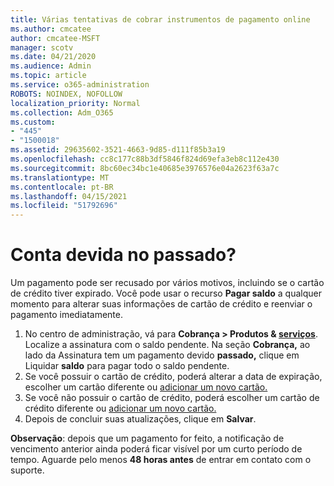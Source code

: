 ```yaml
---
title: Várias tentativas de cobrar instrumentos de pagamento online
ms.author: cmcatee
author: cmcatee-MSFT
manager: scotv
ms.date: 04/21/2020
ms.audience: Admin
ms.topic: article
ms.service: o365-administration
ROBOTS: NOINDEX, NOFOLLOW
localization_priority: Normal
ms.collection: Adm_O365
ms.custom:
- "445"
- "1500018"
ms.assetid: 29635602-3521-4663-9d85-d111f85b3a19
ms.openlocfilehash: cc8c177c88b3df5846f824d69efa3eb8c112e430
ms.sourcegitcommit: 8bc60ec34bc1e40685e3976576e04a2623f63a7c
ms.translationtype: MT
ms.contentlocale: pt-BR
ms.lasthandoff: 04/15/2021
ms.locfileid: "51792696"
---
```

# <a name="past-due-account"></a>Conta devida no passado?

Um pagamento pode ser recusado por vários motivos, incluindo se o cartão de crédito tiver expirado. Você pode usar o recurso **Pagar saldo** a qualquer momento para alterar suas informações de cartão de crédito e reenviar o pagamento imediatamente.

1. No centro de administração, vá para **Cobrança > Produtos & [serviços](https://go.microsoft.com/fwlink/p/?linkid=842054)**.
Localize a assinatura com o saldo pendente. Na seção **Cobrança,** ao lado da Assinatura tem um pagamento devido **passado,** clique em Liquidar **saldo** para pagar todo o saldo pendente.
2. Se você possuir o cartão de crédito, poderá alterar a data de expiração, escolher um cartão diferente ou [adicionar um novo cartão.](https://docs.microsoft.com/microsoft-365/commerce/billing-and-payments/manage-payment-methods?view=o365-worldwide)
3. Se você não possuir o cartão de crédito, poderá escolher um cartão de crédito diferente ou [adicionar um novo cartão.](https://docs.microsoft.com/microsoft-365/commerce/billing-and-payments/manage-payment-methods?view=o365-worldwide)
4. Depois de concluir suas atualizações, clique em **Salvar**.

**Observação**: depois que um pagamento for feito, a notificação de vencimento anterior ainda poderá ficar visível por um curto período de tempo. Aguarde pelo menos **48 horas antes** de entrar em contato com o suporte.
